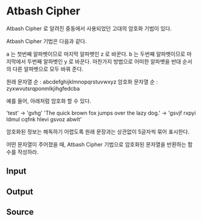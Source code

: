 # Atbash Cipher

Atbash Cipher 로 알려진 중동에서 사용되었던 고대의 암호화 기법이 있다.

Atbash Cipher 기법은 다음과 같다.

a 는 첫번째 알파벳이므로 마지막 알파벳인 z 로 바꾼다. b 는 두번째 알파벳이므로 마지막에서 두번째 알파벳인 y 로 바꾼다.
마찬가지 방법으로 어떠한 알파벳을 반대 순서의 다른 알파벳으로 모두 바꿔 준다.

원래 문자열 순 : abcdefghijklmnopqrstuvwxyz
암호화 문자열 순 : zyxwvutsrqponmlkjihgfedcba

예를 들어, 아래처럼 암호화 할 수 있다.

'test' -> 'gvhg'
'The quick brown fox jumps over the lazy dog.' -> 'gsvjf rxpyi ldmul cqfnk hlevi gsvoz abwlt'

암호화된 정보는 해독하기 어렵도록 원래 문장과는 상관없이 5글자씩 묶어 표시한다.

어떤 문자열이 주어졌을 때, Atbash Cipher 기법으로 암호화된 문자열을 반환하는 함수를 작성하라.

## Input

## Output

## Source

